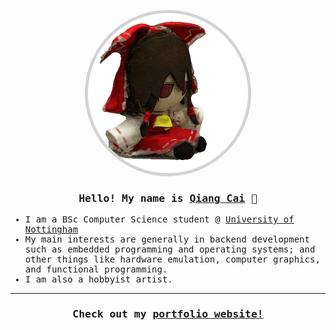 <samp>
<p align="center">
<img width="256px" height="256px" style="border: solid lightgray 5px; border-radius: 256px;" src="fumo.gif">
</p>
<h3 align="center">Hello! My name is <a href="https://jiansu.dev">Qiang Cai</a> 👋</h3>
<ul>
    <li>I am a BSc Computer Science student @ <a href="https://cs.nott.ac.uk">University of Nottingham</a></li>
    <li>My main interests are generally in backend development such as embedded programming and operating systems; and other things like hardware emulation, computer graphics, and functional programming.</li>
    <li>I am also a hobbyist artist.
</ul>
<hr>

<!-- <br>
<p align="center">
<img src="https://github-readme-stats.vercel.app/api?username=sanamorii&theme=tokyonight">
</p> -->
<h3 align="center">Check out my <a href="https://jiansu.dev">portfolio website!</a></h3>

</samp>
